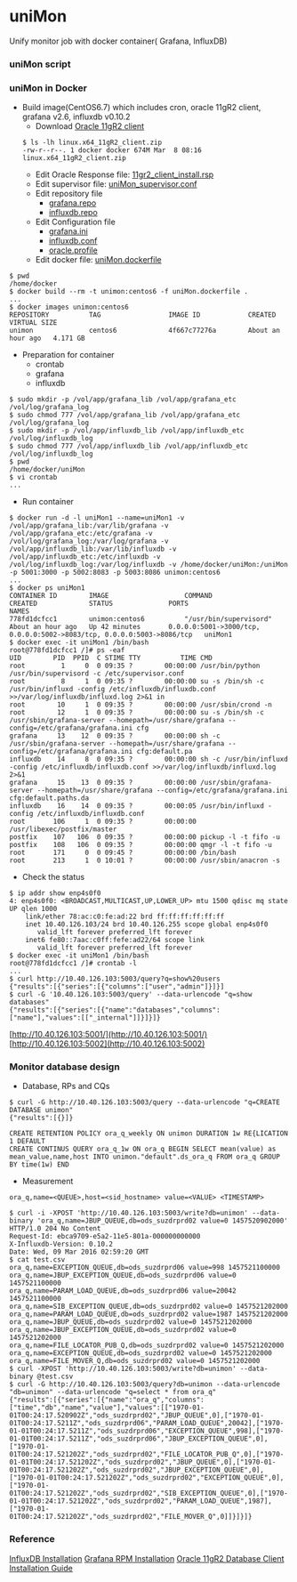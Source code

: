 # uniMon
Unify monitor job with docker container( Grafana, InfluxDB)
 
### uniMon script

 
### uniMon in Docker

* Build image(CentOS6.7) which includes cron, oracle 11gR2 client, grafana v2.6, influxdb v0.10.2
	- Download [Oracle 11gR2 client]()
	```
	$ ls -lh linux.x64_11gR2_client.zip 
	-rw-r--r--. 1 docker docker 674M Mar  8 08:16 linux.x64_11gR2_client.zip
	```
	- Edit Oracle Response file: [11gr2_client_install.rsp](11gr2_client_install.rsp)
	- Edit supervisor file: [uniMon_supervisor.conf](uniMon_supervisor.conf)
	- Edit repository file
		- [grafana.repo](grafana.repo)
		- [influxdb.repo](influxdb.repo)
	- Edit Configuration file 
		- [grafana.ini](grafana.ini)
		- [influxdb.conf](influxdb.conf)
		- [oracle.profile](oracle.profile)
	- Edit docker file: [uniMon.dockerfile](uniMon.dockerfile) 

```
$ pwd
/home/docker
$ docker build --rm -t unimon:centos6 -f uniMon.dockerfile .
...
$ docker images unimon:centos6
REPOSITORY          TAG                 IMAGE ID            CREATED             VIRTUAL SIZE
unimon              centos6             4f667c77276a        About an hour ago   4.171 GB
```

* Preparation for container
	- crontab
	- grafana 
	- influxdb	

```
$ sudo mkdir -p /vol/app/grafana_lib /vol/app/grafana_etc /vol/log/grafana_log
$ sudo chmod 777 /vol/app/grafana_lib /vol/app/grafana_etc /vol/log/grafana_log
$ sudo mkdir -p /vol/app/influxdb_lib /vol/app/influxdb_etc /vol/log/influxdb_log
$ sudo chmod 777 /vol/app/influxdb_lib /vol/app/influxdb_etc /vol/log/influxdb_log
$ pwd
/home/docker/uniMon
$ vi crontab
...

```

* Run container

```
$ docker run -d -l uniMon1 --name=uniMon1 -v /vol/app/grafana_lib:/var/lib/grafana -v /vol/app/grafana_etc:/etc/grafana -v /vol/log/grafana_log:/var/log/grafana -v /vol/app/influxdb_lib:/var/lib/influxdb -v /vol/app/influxdb_etc:/etc/influxdb -v /vol/log/influxdb_log:/var/log/influxdb -v /home/docker/uniMon:/uniMon -p 5001:3000 -p 5002:8083 -p 5003:8086 unimon:centos6
...
$ docker ps uniMon1
CONTAINER ID        IMAGE                   COMMAND                  CREATED             STATUS              PORTS                                                                    NAMES
778fd1dcfcc1        unimon:centos6          "/usr/bin/supervisord"   About an hour ago   Up 42 minutes       0.0.0.0:5001->3000/tcp, 0.0.0.0:5002->8083/tcp, 0.0.0.0:5003->8086/tcp   uniMon1
$ docker exec -it uniMon1 /bin/bash
root@778fd1dcfcc1 /]# ps -eaf
UID        PID  PPID  C STIME TTY          TIME CMD
root         1     0  0 09:35 ?        00:00:00 /usr/bin/python /usr/bin/supervisord -c /etc/supervisor.conf
root         8     1  0 09:35 ?        00:00:00 su -s /bin/sh -c /usr/bin/influxd -config /etc/influxdb/influxdb.conf >>/var/log/influxdb/influxd.log 2>&1 in
root        10     1  0 09:35 ?        00:00:00 /usr/sbin/crond -n
root        12     1  0 09:35 ?        00:00:00 su -s /bin/sh -c /usr/sbin/grafana-server --homepath=/usr/share/grafana --config=/etc/grafana/grafana.ini cfg
grafana     13    12  0 09:35 ?        00:00:00 sh -c /usr/sbin/grafana-server --homepath=/usr/share/grafana --config=/etc/grafana/grafana.ini cfg:default.pa
influxdb    14     8  0 09:35 ?        00:00:00 sh -c /usr/bin/influxd -config /etc/influxdb/influxdb.conf >>/var/log/influxdb/influxd.log 2>&1
grafana     15    13  0 09:35 ?        00:00:00 /usr/sbin/grafana-server --homepath=/usr/share/grafana --config=/etc/grafana/grafana.ini cfg:default.paths.da
influxdb    16    14  0 09:35 ?        00:00:05 /usr/bin/influxd -config /etc/influxdb/influxdb.conf
root       106     1  0 09:35 ?        00:00:00 /usr/libexec/postfix/master
postfix    107   106  0 09:35 ?        00:00:00 pickup -l -t fifo -u
postfix    108   106  0 09:35 ?        00:00:00 qmgr -l -t fifo -u
root       171     0  0 09:45 ?        00:00:00 /bin/bash
root       213     1  0 10:01 ?        00:00:00 /usr/sbin/anacron -s
```

* Check the status

```
$ ip addr show enp4s0f0
4: enp4s0f0: <BROADCAST,MULTICAST,UP,LOWER_UP> mtu 1500 qdisc mq state UP qlen 1000
    link/ether 78:ac:c0:fe:ad:22 brd ff:ff:ff:ff:ff:ff
    inet 10.40.126.103/24 brd 10.40.126.255 scope global enp4s0f0
       valid_lft forever preferred_lft forever
    inet6 fe80::7aac:c0ff:fefe:ad22/64 scope link 
       valid_lft forever preferred_lft forever
$ docker exec -it uniMon1 /bin/bash
root@778fd1dcfcc1 /]# crontab -l
...
$ curl http://10.40.126.103:5003/query?q=show%20users
{"results":[{"series":[{"columns":["user","admin"]}]}]
$ curl -G '10.40.126.103:5003/query' --data-urlencode "q=show databases"
{"results":[{"series":[{"name":"databases","columns":["name"],"values":[["_internal"]]}]}]}
```
	   
[http://10.40.126.103:5001/](http://10.40.126.103:5001/)
[http://10.40.126.103:5002](http://10.40.126.103:5002)

### Monitor database design

* Database, RPs and CQs

```
$ curl -G http://10.40.126.103:5003/query --data-urlencode "q=CREATE DATABASE unimon"
{"results":[{}]}

CREATE RETENTION POLICY ora_q_weekly ON unimon DURATION 1w RE{LICATION 1 DEFAULT
CREATE CONTINUS QUERY ora_q_1w ON ora_q BEGIN SELECT mean(value) as mean_value,name,host INTO unimon."default".ds_ora_q FROM ora_q GROUP BY time(1w) END

```

* Measurement

```
ora_q,name=<QUEUE>,host=<sid_hostname> value=<VALUE> <TIMESTAMP>

$ curl -i -XPOST 'http://10.40.126.103:5003/write?db=unimon' --data-binary 'ora_q,name=JBUP_QUEUE,db=ods_suzdrprd02 value=0 1457520902000'
HTTP/1.0 204 No Content
Request-Id: ebca9709-e5a2-11e5-801a-000000000000
X-Influxdb-Version: 0.10.2
Date: Wed, 09 Mar 2016 02:59:20 GMT
$ cat test.csv
ora_q,name=EXCEPTION_QUEUE,db=ods_suzdrprd06 value=998 1457521100000
ora_q,name=JBUP_EXCEPTION_QUEUE,db=ods_suzdrprd06 value=0 1457521100000
ora_q,name=PARAM_LOAD_QUEUE,db=ods_suzdrprd06 value=20042 1457521100000
ora_q,name=SIB_EXCEPTION_QUEUE,db=ods_suzdrprd02 value=0 1457521202000
ora_q,name=PARAM_LOAD_QUEUE,db=ods_suzdrprd02 value=1987 1457521202000
ora_q,name=JBUP_QUEUE,db=ods_suzdrprd02 value=0 1457521202000
ora_q,name=JBUP_EXCEPTION_QUEUE,db=ods_suzdrprd02 value=0 1457521202000
ora_q,name=FILE_LOCATOR_PUB_Q,db=ods_suzdrprd02 value=0 1457521202000
ora_q,name=EXCEPTION_QUEUE,db=ods_suzdrprd02 value=0 1457521202000
ora_q,name=FILE_MOVER_Q,db=ods_suzdrprd02 value=0 1457521202000
$ curl -XPOST 'http://10.40.126.103:5003/write?db=unimon' --data-binary @test.csv
$ curl -G http://10.40.126.103:5003/query?db=unimon --data-urlencode "db=unimon" --data-urlencode "q=select * from ora_q"
{"results":[{"series":[{"name":"ora_q","columns":["time","db","name","value"],"values":[["1970-01-01T00:24:17.520902Z","ods_suzdrprd02","JBUP_QUEUE",0],["1970-01-01T00:24:17.5211Z","ods_suzdrprd06","PARAM_LOAD_QUEUE",20042],["1970-01-01T00:24:17.5211Z","ods_suzdrprd06","EXCEPTION_QUEUE",998],["1970-01-01T00:24:17.5211Z","ods_suzdrprd06","JBUP_EXCEPTION_QUEUE",0],["1970-01-01T00:24:17.521202Z","ods_suzdrprd02","FILE_LOCATOR_PUB_Q",0],["1970-01-01T00:24:17.521202Z","ods_suzdrprd02","JBUP_QUEUE",0],["1970-01-01T00:24:17.521202Z","ods_suzdrprd02","JBUP_EXCEPTION_QUEUE",0],["1970-01-01T00:24:17.521202Z","ods_suzdrprd02","EXCEPTION_QUEUE",0],["1970-01-01T00:24:17.521202Z","ods_suzdrprd02","SIB_EXCEPTION_QUEUE",0],["1970-01-01T00:24:17.521202Z","ods_suzdrprd02","PARAM_LOAD_QUEUE",1987],["1970-01-01T00:24:17.521202Z","ods_suzdrprd02","FILE_MOVER_Q",0]]}]}]}

```

### Reference

[InfluxDB Installation](https://docs.influxdata.com/influxdb/v0.8/introduction/installation/)
[Grafana RPM Installation](http://docs.grafana.org/installation/rpm)
[Oracle 11gR2 Database Client Installation Guide](https://docs.oracle.com/cd/E11882_01/install.112/e24322/toc.htm)

